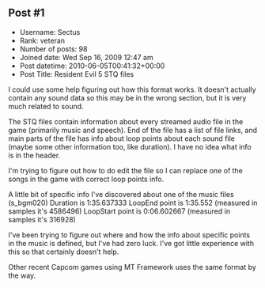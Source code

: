 ## Post #1
- Username: Sectus
- Rank: veteran
- Number of posts: 98
- Joined date: Wed Sep 16, 2009 12:47 am
- Post datetime: 2010-06-05T00:41:32+00:00
- Post Title: Resident Evil 5 STQ files

I could use some help figuring out how this format works. It doesn't actually contain any sound data so this may be in the wrong section, but it is very much related to sound.

The STQ files contain information about every streamed audio file in the game (primarily music and speech). End of the file has a list of file links, and main parts of the file has info about loop points about each sound file (maybe some other information too, like duration). I have no idea what info is in the header.

I'm trying to figure out how to do edit the file so I can replace one of the songs in the game with correct loop points info.

A little bit of specific info I've discovered about one of the music files (s_bgm020)
Duration is 1:35.637333
LoopEnd point is 1:35.552 (measured in samples it's 4586496)
LoopStart point is 0:06.602667 (measured in samples it's 316928)

I've been trying to figure out where and how the info about specific points in the music is defined, but I've had zero luck. I've got little experience with this so that certainly doesn't help.

Other recent Capcom games using MT Framework uses the same format by the way.
